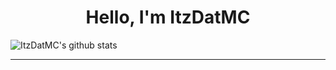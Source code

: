 
<h1 align="center"> Hello, I'm ItzDatMC</h1>

![ItzDatMC's github stats](https://github-readme-stats.vercel.app/api?username=ItzDatMC&include_all_commits=true&count_private=true&show_owner=true&show_icons=true&theme=tokyonight)<br>

----

